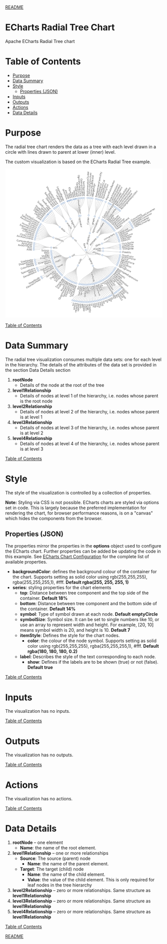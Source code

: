 [README](../../README.md)

# ECharts Radial Tree Chart

Apache ECharts Radial Tree chart

# Table of Contents

*   [Purpose](#purpose)
*   [Data Summary](#data-summary)
*   [Style](#style)
    * [Properties (JSON)](#properties-json)
*   [Inputs](#inputs)
*   [Outputs](#outputs)
*   [Actions](#actions)
*   [Data Details](#data-details)

# Purpose
The radial tree chart renders the data as a tree with each level drawn in a circle with lines drawn to parent at lower (inner) level.

The custom visualization is based on the ECharts Radial Tree example.

[![radial tree](images/radial-tree.png "radial tree")](https://echarts.apache.org/examples/en/editor.html?c=tree-radial)

[Table of Contents](#table-of-contents)

# Data Summary

The radial tree visualization consumes multiple data sets: one for each level in the hierarchy. The details of the attributes of the data set is provided in the section Data Details section
1.	__rootNode__
    * Details of the node at the root of the tree
1.  __level1Relationship__
    * Details of nodes at level 1 of the hierarchy, i.e. nodes whose parent is the root node
1.  __level2Relationship__
    * Details of nodes at level 2 of the hierarchy, i.e. nodes whose parent is at level 1
1.  __level3Relationship__
    * Details of nodes at level 3 of the hierarchy, i.e. nodes whose parent is at level 2
1.  __level4Relationship__
    * Details of nodes at level 4 of the hierarchy, i.e. nodes whose parent is at level 3

[Table of Contents](#table-of-contents)

# Style

The style of the visualization is controlled by a collection of properties.

__Note:__ Styling via CSS is not possible. ECharts charts are styled via options set in code. This is largely because the preferred implementation for rendering the chart, for browser performance reasons, is on a "canvas" which hides the components from the browser. 

## Properties (JSON)

The properties mirror the properties in the __options__ object used to configure the ECharts chart. Further properties can be added be updating the code in this example. See [ECharts Chart Configuration](https://echarts.apache.org/en/option.html#title) for the complete list of available properties.

*	__backgroundColor__: defines the background colour of the container for the chart. Supports setting as solid color using rgb(255,255,255), rgba(255,255,255,1), #fff. __Default rgba(255, 255, 255, 1)__
*   __series__: styling properties for the chart elements
    *	__top__: Distance between tree component and the top side of the container. __Default 18%__
    *	__bottom__: Distance between tree component and the bottom side of the container. __Default 14%__
    *	__symbol__: Type of symbol drawn at each node. __Default emptyCircle__
    *	__symbolSize__: Symbol size. It can be set to single numbers like 10, or use an array to represent width and height. For example, [20, 10] means symbol width is 20, and height is 10. __Default 7__
    *	__itemStyle__: Defines the style for the chart nodes.
        *	__color__: the colour of the node symbol. Supports setting as solid color using rgb(255,255,255), rgba(255,255,255,1), #fff. __Default rgba(180, 180, 180, 0.2)__
    *	__label__: Describes the style of the text corresponding to each node.
        *	__show__: Defines if the labels are to be shown (true) or not (false). __Default true__

[Table of Contents](#table-of-contents)


# Inputs

The visualization has no inputs.

[Table of Contents](#table-of-contents)

# Outputs

The visualization has no outputs.

[Table of Contents](#table-of-contents)

# Actions

The visualization has no actions.

[Table of Contents](#table-of-contents)

# Data Details

1.	__rootNode__ – one element
    * __Name__: the name of the root element.
1.	__level1Relationship__ – one or more relationships
    * __Source__: The source (parent) node
        * __Name__: the name of the parent element.
    * __Target__: The target (child) node
        * __Name__: the name of the child element.
        * __Value__: the value of the child element. This is only required for leaf nodes in the tree hierarchy
1.	__level2Relationship__ – zero or more relationships. Same structure as __level1Relationship__
1.	__level3Relationship__ – zero or more relationships. Same structure as __level1Relationship__
1.	__level4Relationship__ – zero or more relationships. Same structure as __level1Relationship__

[Table of Contents](#table-of-contents)

[README](../../README.md)
